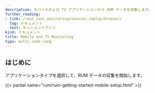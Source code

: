 ```yaml
---
description: モバイルおよび TV アプリケーションから RUM データを収集します。
further_reading:
- link: /real_user_monitoring/session_replay/browser/
  tag: ドキュメント
  text: セッションリプレイ
kind: ドキュメント
title: Mobile and TV Monitoring
type: multi-code-lang
---
```


## はじめに

アプリケーションタイプを選択して、RUM データの収集を開始します。

{{< partial name="rum/rum-getting-started-mobile-setup.html" >}}